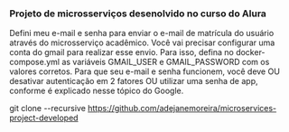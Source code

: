 ### Projeto de microsserviços desenolvido no curso do Alura
Defini meu e-mail e senha para enviar o e-mail de matrícula do usuário através do microsserviço acadêmico.
Você vai precisar configurar uma conta do gmail para realizar esse envio. Para isso, defina no docker-compose.yml as variáveis GMAIL_USER e GMAIL_PASSWORD com os valores corretos.
Para que seu e-mail e senha funcionem, você deve OU desativar autenticação em 2 fatores OU utilizar uma senha de app, conforme é explicado nesse tópico do Google.

git clone --recursive https://github.com/adejanemoreira/microservices-project-developed



